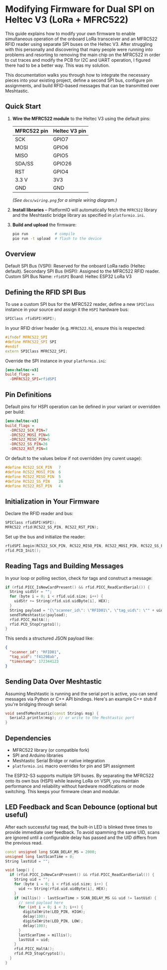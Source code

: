 # Modifying Firmware for Dual SPI on Heltec V3 (LoRa + MFRC522)

This guide explains how to modify your own firmware to enable simultaneous operation of the onboard LoRa transceiver and an MFRC522 RFID reader using separate SPI buses on the Heltec V3. After struggling with this personally and discovering that many people were running into problems and resorting to removing the main chip on the MFRC522 in order to cut traces and modify the PCB for I2C and UART operation, I figured there had to be a better way. This was my solution.

This documentation walks you through how to integrate the necessary pieces into your existing project, define a second SPI bus, configure pin assignments, and build RFID-based messages that can be transmitted over Meshtastic.

## Quick Start

1. **Wire the MFRC522 module** to the Heltec V3 using the default pins:

   | MFRC522 pin | Heltec V3 pin |
   |-------------|---------------|
   | SCK         | GPIO7         |
   | MOSI        | GPIO6         |
   | MISO        | GPIO5         |
   | SDA/SS      | GPIO26        |
   | RST         | GPIO4         |
   | 3.3&nbsp;V    | 3V3           |
   | GND         | GND           |

   *(See `docs/wiring.png` for a simple wiring diagram.)*

2. **Install libraries** – PlatformIO will automatically fetch the `MFRC522`
   library and the Meshtastic bridge library as specified in `platformio.ini`.

3. **Build and upload** the firmware:

   ```bash
   pio run            # compile
   pio run -t upload  # flash to the device
   ```
## Overview

Default SPI Bus (VSPI): Reserved for the onboard LoRa radio (Heltec default).
Secondary SPI Bus (HSPI): Assigned to the MFRC522 RFID reader.
Custom SPI Bus Name: `rfidSPI`
Board: Heltec ESP32 LoRa V3 

## Defining the RFID SPI Bus

To use a custom SPI bus for the MFRC522 reader, define a new `SPIClass` instance in your source and assign it the `HSPI` hardware bus:

```cpp
SPIClass rfidSPI(HSPI);
```

In your RFID driver header (e.g. `MFRC522.h`), ensure this is respected:

```cpp
#ifndef MFRC522_SPI
#define MFRC522_SPI SPI
#endif
extern SPIClass MFRC522_SPI;
```

Override the SPI instance in your `platformio.ini`:

```ini
[env:heltec-v3]
build_flags =
  -DMFRC522_SPI=rfidSPI
```

## Pin Definitions

Default pins for HSPI operation can be defined in your variant or overridden per build:

```ini
[env:heltec-v3]
build_flags =
  -DRC522_SCK_PIN=7
  -DRC522_MOSI_PIN=6
  -DRC522_MISO_PIN=5
  -DRC522_SS_PIN=26
  -DRC522_RST_PIN=4
```

Or default to the values below if not overridden (my curent usage):

```cpp
#define RC522_SCK_PIN   7
#define RC522_MOSI_PIN  6
#define RC522_MISO_PIN  5
#define RC522_SS_PIN    26
#define RC522_RST_PIN   4
```

## Initialization in Your Firmware

Declare the RFID reader and bus:

```cpp
SPIClass rfidSPI(HSPI);
MFRC522 rfid(RC522_SS_PIN, RC522_RST_PIN);
```

Set up the bus and initialize the reader:

```cpp
rfidSPI.begin(RC522_SCK_PIN, RC522_MISO_PIN, RC522_MOSI_PIN, RC522_SS_PIN);
rfid.PCD_Init();
```

## Reading Tags and Building Messages

In your loop or polling section, check for tags and construct a message:

```cpp
if (rfid.PICC_IsNewCardPresent() && rfid.PICC_ReadCardSerial()) {
  String uidStr = "";
  for (byte i = 0; i < rfid.uid.size; i++) {
    uidStr += String(rfid.uid.uidByte[i], HEX);
  }
  String payload = "{\"scanner_id\": \"RFID01\", \"tag_uid\": \"" + uidStr + "\", \"timestamp\": " + String(millis()) + "}";
  sendToMeshtastic(payload);
  rfid.PICC_HaltA();
  rfid.PCD_StopCrypto1();
}
```

This sends a structured JSON payload like:

```json
{
  "scanner_id": "RFID01",
  "tag_uid": "f41298ab",
  "timestamp": 172344123
}
```

## Sending Data Over Meshtastic

Assuming Meshtastic is running and the serial port is active, you can send messages via Python or C++ API bindings. Here's an example C++ stub if you're bridging through serial:

```cpp
void sendToMeshtastic(const String& msg) {
  Serial2.println(msg); // or write to the Meshtastic port
}
```

## Dependencies

* MFRC522 library (or compatible fork)
* SPI and Arduino libraries
* Meshtastic Serial Bridge or native integration
* `platformio.ini` macro overrides for pin and SPI assignment

The ESP32-S3 supports multiple SPI buses. By separating the MFRC522 onto its own bus (HSPI) while leaving LoRa on VSPI, you maintain performance and reliability without hardware modifications or mode switching. This keeps your firmware clean and modular.

## LED Feedback and Scan Debounce (optional but useful)

After each successful tag read, the built-in LED is blinked three times to provide immediate user feedback. To avoid spamming the same UID, scans are ignored until a configurable delay has passed and the UID differs from the previous read.

```cpp
const unsigned long SCAN_DELAY_MS = 2000;
unsigned long lastScanTime = 0;
String lastUid = "";

void loop() {
  if (rfid.PICC_IsNewCardPresent() && rfid.PICC_ReadCardSerial()) {
    String uid = "";
    for (byte i = 0; i < rfid.uid.size; i++) {
      uid += String(rfid.uid.uidByte[i], HEX);
    }
    if (millis() - lastScanTime > SCAN_DELAY_MS && uid != lastUid) {
      // send payload here
      for (int i = 0; i < 3; i++) {
        digitalWrite(LED_PIN, HIGH);
        delay(100);
        digitalWrite(LED_PIN, LOW);
        delay(100);
      }
      lastScanTime = millis();
      lastUid = uid;
    }
    rfid.PICC_HaltA();
    rfid.PCD_StopCrypto1();
  }
}
```


